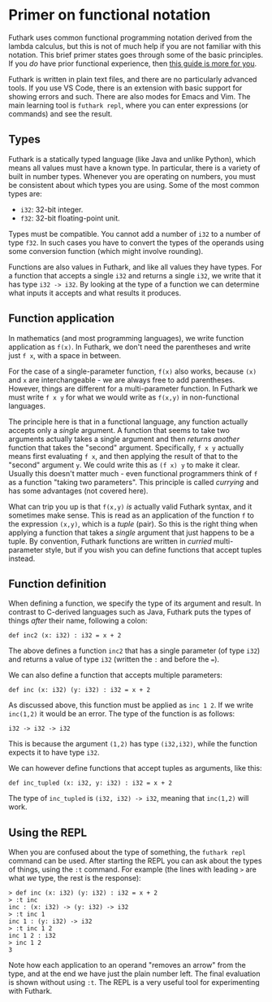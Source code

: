 # Primer on functional notation

Futhark uses common functional programming notation derived from the
lambda calculus, but this is not of much help if you are not familiar
with this notation.  This brief primer states goes through some of the
basic principles.  If you *do* have prior functional experience, then
[this guide is more for
you](https://futhark.readthedocs.io/en/latest/versus-other-languages.html).

Futhark is written in plain text files, and there are no particularly
advanced tools.  If you use VS Code, there is an extension with basic
support for showing errors and such.  There are also modes for Emacs
and Vim.  The main learning tool is `futhark repl`, where you can
enter expressions (or commands) and see the result.

## Types

Futhark is a statically typed language (like Java and unlike Python),
which means all values must have a known type.  In particular, there
is a variety of built in number types.  Whenever you are operating on
numbers, you must be consistent about which types you are using.  Some
of the most common types are:

* `i32`: 32-bit integer.
* `f32`: 32-bit floating-point unit.

Types must be compatible.  You cannot add a number of `i32` to a
number of type `f32`.  In such cases you have to convert the types of
the operands using some conversion function (which might involve
rounding).

Functions are also values in Futhark, and like all values they have
types.  For a function that accepts a single `i32` and returns a
single `i32`, we write that it has type `i32 -> i32`.  By looking at
the type of a function we can determine what inputs it accepts and
what results it produces.

## Function application

In mathematics (and most programming languages), we write function
application as `f(x)`.  In Futhark, we don't need the parentheses and
write just `f x`, with a space in between.

For the case of a single-parameter function, `f(x)` also works,
because `(x)` and `x` are interchangeable - we are always free to add
parentheses.  However, things are different for a multi-parameter
function.  In Futhark we must write `f x y` for what we would write as
`f(x,y)` in non-functional languages.

The principle here is that in a functional language, any function
actually accepts only a *single* argument.  A function that seems to
take two arguments actually takes a single argument and then *returns
another* function that takes the "second" argument.  Specifically, `f
x y` actually means first evaluating `f x`, and then applying the
result of that to the "second" argument `y`.  We could write this as
`(f x) y` to make it clear.  Usually this doesn't matter much - even
functional programmers think of `f` as a function "taking two
parameters".  This principle is called *currying* and has some
advantages (not covered here).

What can trip you up is that `f(x,y)` *is* actually valid Futhark
syntax, and it sometimes make sense.  This is read as an application
of the function `f` to the expression `(x,y)`, which is a *tuple*
(pair).  So this is the right thing when applying a function that
takes a *single* argument that just happens to be a tuple.  By
convention, Futhark functions are written in *curried* multi-parameter
style, but if you wish you can define functions that accept tuples
instead.

## Function definition

When defining a function, we specify the type of its argument and
result.  In contrast to C-derived languages such as Java, Futhark puts
the types of things *after* their name, following a colon:

```Futhark
def inc2 (x: i32) : i32 = x + 2
```

The above defines a function `inc2` that has a single parameter (of
type `i32`) and returns a value of type `i32` (written the `:` and
before the `=`).

We can also define a function that accepts multiple parameters:

```Futhark
def inc (x: i32) (y: i32) : i32 = x + 2
```

As discussed above, this function must be applied as `inc 1 2`.  If we
write `inc(1,2)` it would be an error.  The type of the function is as
follows:

```Futhark
i32 -> i32 -> i32
```

This is because the argument `(1,2)` has type `(i32,i32)`, while the
function expects it to have type `i32`.

We can however define functions that accept tuples as arguments, like
this:

```Futhark
def inc_tupled (x: i32, y: i32) : i32 = x + 2
```

The type of `inc_tupled` is `(i32, i32) -> i32`, meaning that
`inc(1,2)` will work.

## Using the REPL

When you are confused about the type of something, the `futhark repl`
command can be used.  After starting the REPL you can ask about the
types of things, using the `:t` command.  For example (the lines with
leading `>` are what *we* type, the rest is the response):

```
> def inc (x: i32) (y: i32) : i32 = x + 2
> :t inc
inc : (x: i32) -> (y: i32) -> i32
> :t inc 1
inc 1 : (y: i32) -> i32
> :t inc 1 2
inc 1 2 : i32
> inc 1 2
3
```

Note how each application to an operand "removes an arrow" from the
type, and at the end we have just the plain number left.  The final
evaluation is shown without using `:t`.  The REPL is a very useful
tool for experimenting with Futhark.
